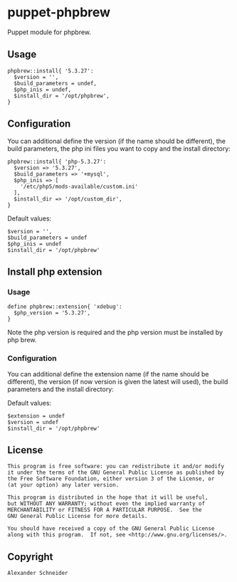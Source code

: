 # puppet-phpbrew

Puppet module for phpbrew.


## Usage

	phpbrew::install{ '5.3.27':
      $version = '',
      $build_parameters = undef,
      $php_inis = undef,
      $install_dir = '/opt/phpbrew',
    }


## Configuration

You can additional define the version (if the name should be different), the build parameters, the php ini files you want to copy and the install directory:

	phpbrew::install{ 'php-5.3.27':
      $version => '5.3.27',
      $build_parameters => '+mysql',
      $php_inis => [
        '/etc/php5/mods-available/custom.ini'
      ],
      $install_dir => '/opt/custom_dir',
    }

Default values:

    $version = '',
    $build_parameters = undef
    $php_inis = undef
    $install_dir = '/opt/phpbrew'


## Install php extension

### Usage

    define phpbrew::extension{ 'xdebug':
      $php_version = '5.3.27',
    }

Note the php version is required and the php version must be installed by php brew.


### Configuration

You can additional define the extension name (if the name should be different), the version (if now version is given the latest will used), the build parameters and the install directory:

Default values:

    $extension = undef
    $version = undef
    $install_dir = '/opt/phpbrew'


## License

    This program is free software: you can redistribute it and/or modify
    it under the terms of the GNU General Public License as published by
    the Free Software Foundation, either version 3 of the License, or
    (at your option) any later version.

    This program is distributed in the hope that it will be useful,
    but WITHOUT ANY WARRANTY; without even the implied warranty of
    MERCHANTABILITY or FITNESS FOR A PARTICULAR PURPOSE.  See the
    GNU General Public License for more details.

    You should have received a copy of the GNU General Public License
    along with this program.  If not, see <http://www.gnu.org/licenses/>.


## Copyright

	Alexander Schneider
